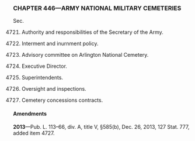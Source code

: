 ### **CHAPTER 446—ARMY NATIONAL MILITARY CEMETERIES** ###

Sec.

4721. Authority and responsibilities of the Secretary of the Army.

4722. Interment and inurnment policy.

4723. Advisory committee on Arlington National Cemetery.

4724. Executive Director.

4725. Superintendents.

4726. Oversight and inspections.

4727. Cemetery concessions contracts.

#### Amendments ####

**2013**—Pub. L. 113–66, div. A, title V, §585(b), Dec. 26, 2013, 127 Stat. 777, added item 4727.